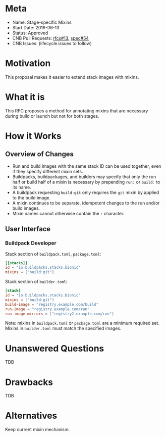 # Meta
[meta]: #meta
- Name: Stage-specific Mixins
- Start Date: 2019-06-13
- Status: Approved
- CNB Pull Requests: [rfcs#13](https://github.com/buildpacks/rfcs/pull/13), [spec#54](https://github.com/buildpacks/spec/pull/54)
- CNB Issues: (lifecycle issues to follow)


# Motivation
[motivation]: #motivation

This proposal makes it easier to extend stack images with mixins.

# What it is
[what-it-is]: #what-it-is

This RFC proposes a method for annotating mixins that are necessary during build or launch but not for both stages.

# How it Works
[how-it-works]: #how-it-works

## Overview of Changes

- Run and build images with the same stack ID can be used together, even if they specify different mixin sets.
- Buildpacks, buildpackages, and builders may specify that only the run half or build half of a mixin is necessary by prepending `run:` or `build:` to its name.
- A buildpack requesting `build:git` only requires the `git` mixin by applied to the build image.
- A mixin continues to be separate, idempotent changes to the run and/or build images.
- Mixin names cannot otherwise contain the `:` character.

## User Interface

### Buildpack Developer

Stack section of `buildpack.toml`, `package.toml`:

```toml
[[stacks]]
id = "io.buildpacks.stacks.bionic"
mixins = ["build:git"]
```

Stack section of `builder.toml`:

```toml
[stack]
id = "io.buildpacks.stacks.bionic"
mixins = ["build:git"]
build-image = "registry.example.com/build"
run-image = "registry.example.com/run"
run-image-mirrors = ["registry2.example.com/run"]
```

Note: mixins in `buildpack.toml` or `package.toml` are a minimum required set.
Mixins in `builder.toml` must match the specified images.

# Unanswered Questions
[questions]: #questions

TDB

# Drawbacks
[drawbacks]: #drawbacks

TDB

# Alternatives
[alternatives]: #alternatives

Keep current mixin mechanism.
